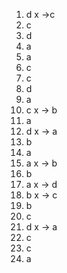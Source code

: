 1. d  x ->c 
2. c
3. d
4. a
5. a
6. c
7. c
8. d
9. a
10. c x -> b
11. a
12. d x -> a
13. b
14. a
15. a x -> b
16. b
17. a x -> d
18. b x -> c
19. b
20. c 
21. d x -> a
22. c 
23. c
24. a